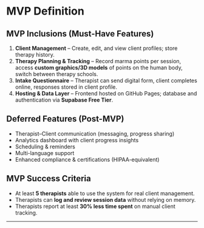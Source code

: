 # MVP Definition

## MVP Inclusions (Must-Have Features)

1. **Client Management** – Create, edit, and view client profiles; store therapy history.
2. **Therapy Planning & Tracking** – Record marma points per session, access **custom graphics/3D models** of points on the human body, switch between therapy schools.
3. **Intake Questionnaire** – Therapist can send digital form, client completes online, responses stored in client profile.
4. **Hosting & Data Layer** – Frontend hosted on GitHub Pages; database and authentication via **Supabase Free Tier**.

## Deferred Features (Post-MVP)

- Therapist–Client communication (messaging, progress sharing)
- Analytics dashboard with client progress insights
- Scheduling & reminders
- Multi-language support
- Enhanced compliance & certifications (HIPAA-equivalent)

## MVP Success Criteria

- At least **5 therapists** able to use the system for real client management.
- Therapists can **log and review session data** without relying on memory.
- Therapists report at least **30% less time spent** on manual client tracking.

---
